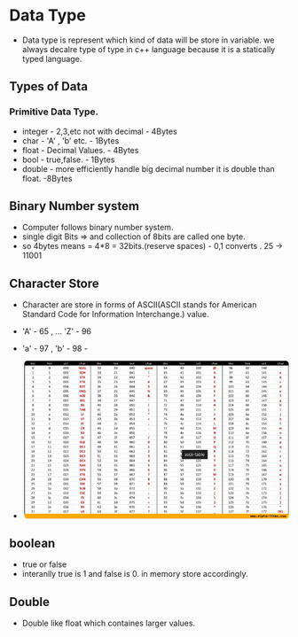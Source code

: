 # Data Type

- Data type is represent which kind of data will be store in variable. we always decalre type of type in c++ language because it is a statically typed language.

## Types of Data 

### Primitive Data Type.
- integer - 2,3,etc not with decimal  - 4Bytes
- char  - 'A' , 'b' etc.   - 1Bytes
- float  - Decimal Values. - 4Bytes
- bool  - true,false.   - 1Bytes
- double  - more efficiently handle big decimal number it is double than float.   -8Bytes

## Binary Number system 
- Computer follows binary number system.
- single digit Bits => and collection of 8bits are called one byte.
- so 4bytes means = 4*8 = 32bits.(reserve spaces) - 0,1 converts . 25 -> 11001


## Character Store
- Character are store in forms of ASCII(ASCII stands for American Standard Code for Information Interchange.) value.

- 'A' - 65 , ... 'Z' - 96

- 'a' - 97 , 'b' - 98 -

- ![alt text](image.png)

## boolean
- true or false
- interanlly true is 1 and false is 0. in memory store accordingly.


## Double
- Double like float which containes larger values.





